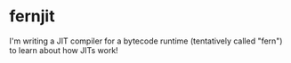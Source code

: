 <!-- Copyright (C) 2024 Ethan Uppal. All rights reserved. -->

# fernjit

I'm writing a JIT compiler for a bytecode runtime (tentatively called "fern") to learn about how JITs work!
